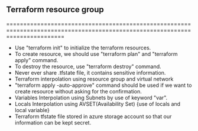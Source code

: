 ## Terraform resource group
=============================================================================================================================
* Use "terraform init" to initialize the terraform resources.
* To create resource, we should use "terraform plan" and "terraform apply" command.
* To destroy the resource, use "terraform destroy" command.
* Never ever share .tfstate file, it contains sensitive information.
* Terraform interpolation using resource group and virtual network
* "terraform apply -auto-approve" command should be used if we want to create resource without asking for the confirmation.
*  Variables Interpolation using Subnets by use of keyword "var".
* Locals Interpolation using AVSET(Availability Set) {use of locals and local variable}
* Terraform tfstate file stored in azure storage account so that our information can be kept secret.
